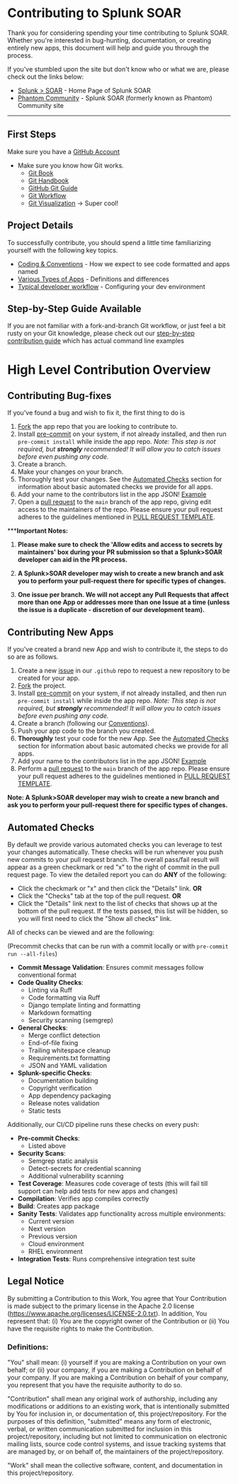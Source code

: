 # Contributing to Splunk SOAR

Thank you for considering spending your time contributing to Splunk SOAR. Whether you're interested in bug-hunting, documentation, or creating entirely new apps, this document will help and guide you through the process.

If you've stumbled upon the site but don't know who or what we are, please check out the links below:
- [Splunk > SOAR](https://www.splunk.com/en_us/software/splunk-security-orchestration-and-automation.html) - Home Page of Splunk SOAR
- [Phantom Community](https://my.phantom.us) - Splunk SOAR (formerly known as Phantom) Community site

---

## First Steps
Make sure you have a [GitHub Account](https://www.github.com)
- Make sure you know how Git works.
    - [Git Book](https://git-scm.com/book/en/v2)
    - [Git Handbook](https://guides.github.com/introduction/git-handbook/)
    - [GitHub Git Guide](https://help.github.com/en/articles/git-and-github-learning-resources)
    - [Git Workflow](https://guides.github.com/introduction/flow/)
    - [Git Visualization](http://git-school.github.io/visualizing-git/) -> Super cool!

## Project Details
To successfully contribute, you should spend a little time familiarizing yourself with the following key topics.

- [Coding & Conventions](https://github.com/splunk-soar-connectors/.github/blob/main/.github/CONVENTIONS.md) - How we expect to see code formatted and apps named
- [Various Types of Apps](https://github.com/splunk-soar-connectors/.github/blob/main/.github/TYPES_OF_SUPPORT.md) - Definitions and differences
- [Typical developer workflow](https://github.com/splunk-soar-connectors/.github/blob/main/.github/DEV_WORKFLOW.md) - Configuring your dev environment
<!-- - [Testing Details](https://github.com/splunk-soar-connectors/.github/blob/main/.github/TESTING.md) - How we test apps & playbooks -->


## Step-by-Step Guide Available
If you are not familiar with a fork-and-branch Git workflow, or just feel a bit rusty on your Git knowledge, please check out our [step-by-step contribution guide](https://github.com/splunk-soar-connectors/.github/blob/main/.github/GUIDE.md) which has actual command line examples


# High Level Contribution Overview
## Contributing Bug-fixes
If you've found a bug and wish to fix it, the first thing to do is

1. [Fork](https://guides.github.com/activities/forking/) the app repo that you
are looking to contribute to.
1. Install [pre-commit](https://pre-commit.com/#install) on your system, if not already installed, and then run `pre-commit install` while inside the app repo. _Note: This step is not required, but **strongly** recommended! It will allow you to catch issues before even pushing any code._
1. Create a branch.
1. Make your changes on your branch.
1. Thoroughly test your changes. See the [Automated Checks](#automated-checks) section for information about basic automated checks we provide for all apps.
1. Add your name to the contributors list in the app JSON! [Example](https://github.com/phantomcyber/phantom-apps/pull/488/commits/a02e345ce48e56bcb8711d1c5c4e40dd6e62fd11?diff=split&w=1)
1. Open a [pull request](https://help.github.com/articles/using-pull-requests/) to the ```main``` branch of the app repo, giving edit access to the maintainers of the repo. Please ensure your pull request adheres to the guidelines mentioned in [PULL REQUEST TEMPLATE](https://github.com/splunk-soar-connectors/.github/blob/main/.github/pull_request_template.md).

*****Important Notes:**

1. **Please make sure to check the 'Allow edits and access to secrets by maintainers' box during your PR submission so that a Splunk>SOAR developer can aid in the PR process.**

1. **A Splunk>SOAR developer may wish to create a new branch and ask you to perform your pull-request there for specific types of changes.**

1. **One issue per branch. We will not accept any Pull Requests that affect more than one App or addresses more than one Issue at a time (unless the issue is a duplicate - discretion of our development team).**

## Contributing New Apps

If you've created a brand new App and wish to contribute it, the steps to do so are as follows.

1. Create a new [issue](https://github.com/splunk-soar-connectors/.github/issues/new?assignees=&labels=&template=new_repo_request.md&title=) in our ```.github``` repo to request a new repository to be created for your app.
1. [Fork](https://guides.github.com/activities/forking/) the project.
1. Install [pre-commit](https://pre-commit.com/#install) on your system, if not already installed, and then run `pre-commit install` while inside the app repo. _Note: This step is not required, but **strongly** recommended! It will allow you to catch issues before even pushing any code._
1. Create a branch (following our [Conventions](https://github.com/splunk-soar-connectors/.github/blob/main/.github/CONVENTIONS.md)).
1. Push your app code to the branch you created.
1. **Thoroughly** test your code for the new App. See the [Automated Checks](#automated-checks) section for information about basic automated checks we provide for all apps.
    <!-- 1. Ensure your new app has a [TESTING](https://about:blank) document for the community and our developers. -->
1. Add your name to the contributors list in the app JSON! [Example](https://github.com/phantomcyber/phantom-apps/pull/488/commits/a02e345ce48e56bcb8711d1c5c4e40dd6e62fd11?diff=split&w=1)
1. Perform a [pull request](https://help.github.com/articles/using-pull-requests/) to the ```main``` branch of the app repo. Please ensure your pull request adheres to the guidelines mentioned in [PULL REQUEST TEMPLATE](https://github.com/splunk-soar-connectors/.github/blob/main/.github/pull_request_template.md).

**Note: A Splunk>SOAR developer may wish to create a new branch and ask you to perform your pull-request there for specific types of changes.**

## Automated Checks
By default we provide various automated checks you can leverage to test your changes automatically. These checks will be run whenever you push new commits to your pull request branch. The overall pass/fail result will appear as a green checkmark or red "x" to the right of commit in the pull request page. To view the detailed report you can do **ANY** of the following:

- Click the checkmark or "x" and then click the "Details" link. **OR**
- Click the "Checks" tab at the top of the pull request. **OR**
- Click the "Details" link next to the list of checks that shows up at the bottom of the pull request. If the tests passed, this list will be hidden, so you will first need to click the "Show all checks" link.

All of checks can be viewed and are the following:

(Precommit checks that can be run with a commit locally or with `pre-commit run --all-files`)

- **Commit Message Validation**: Ensures commit messages follow conventional format
- **Code Quality Checks**:
  - Linting via Ruff
  - Code formatting via Ruff
  - Django template linting and formatting
  - Markdown formatting
  - Security scanning (semgrep)
- **General Checks**:
  - Merge conflict detection
  - End-of-file fixing
  - Trailing whitespace cleanup
  - Requirements.txt formatting
  - JSON and YAML validation
- **Splunk-specific Checks**:
  - Documentation building
  - Copyright verification
  - App dependency packaging
  - Release notes validation
  - Static tests

Additionally, our CI/CD pipeline runs these checks on every push:

- **Pre-commit Checks**:
  - Listed above
- **Security Scans**:
  - Semgrep static analysis
  - Detect-secrets for credential scanning
  - Additional vulnerability scanning
- **Test Coverage**: Measures code coverage of tests (this will fail till support can help add tests for new apps and changes)
- **Compilation**: Verifies app compiles correctly
- **Build**: Creates app package
- **Sanity Tests**: Validates app functionality across multiple environments:
  - Current version
  - Next version
  - Previous version
  - Cloud environment
  - RHEL environment
- **Integration Tests**: Runs comprehensive integration test suite

## Legal Notice

By submitting a Contribution to this Work, You agree that Your Contribution is made subject to the primary license in the Apache 2.0 license (https://www.apache.org/licenses/LICENSE-2.0.txt). In addition, You represent that: (i) You are the copyright owner of the Contribution or (ii) You have the requisite rights to make the Contribution.

### Definitions:

"You" shall mean: (i) yourself if you are making a Contribution on your own behalf; or (ii) your company, if you are making a Contribution on behalf of your company. If you are making a Contribution on behalf of your company, you represent that you have the requisite authority to do so.

"Contribution" shall mean any original work of authorship, including any modifications or additions to an existing work, that is intentionally submitted by You for inclusion in, or documentation of, this project/repository. For the purposes of this definition, "submitted" means any form of electronic, verbal, or written communication submitted for inclusion in this project/repository, including but not limited to communication on electronic mailing lists, source code control systems, and issue tracking systems that are managed by, or on behalf of, the maintainers of the project/repository.

"Work" shall mean the collective software, content, and documentation in this project/repository.
